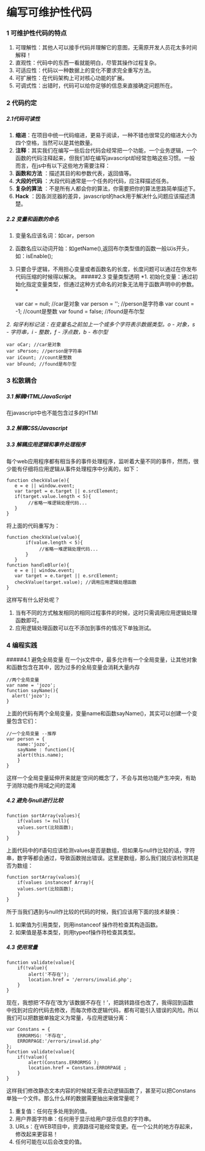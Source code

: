 # 编写可维护性代码

### 1 可维护性代码的特点
1. 可理解性：其他人可以接手代码并理解它的意图，无需原开发人员花太多时间解释！
1. 直观性：代码中的东西一看就能明白，尽管其操作过程复杂。
1. 可适应性：代码以一种数据上的变化不要求完全重写方法。
1. 可扩展性：在代码架构上可对核心功能的扩展。
1. 可调式性：出错时，代码可以给你足够的信息来直接确定问题所在。

### 2 代码约定
##### 2.1代码可读性
1. **缩进**：在项目中统一代码缩进，更易于阅读，一种不错也很常见的缩进大小为四个空格，当然可以是其他数量。
1. **注释**：其实我们在编写一些后台代码会经常把一个功能，一个业务逻辑，一个函数的代码注释起来，但我们却在编写javascript却经常忽略这些习惯。一般而言，在js中有以下这些地方需要注释：
1. **函数和方法** ：描述其目的和参数代表，返回值等。
1. **大段的代码** ：大段代码通常是一个任务的代码，应注释描述任务。
1. **复杂的算法** ：不是所有人都会你的算法，你需要把你的算法思路简单描述下。
1. **Hack** ：因各浏览器的差异，javascript的hack用于解决什么问题应该描述清楚。
##### 2.2 变量和函数的命名
1. 变量名应该名词：如car，person
1. 函数名应以动词开始：如getName(),返回布尔类型值的函数一般以is开头，如：isEnable();
1. 只要合乎逻辑，不用担心变量或者函数名的长度，长度问题可以通过在你发布代码压缩的时候得以解决。
#####2.3 变量类型透明
*1. 初始化变量：通过初始化指定变量类型，但通过这种方式命名的对象无法用于函数声明中的参数。 *
	
	var car = null; //car是对象
    var person = ''; //person是字符串
    var count = -1; //count是整数
    var found = false; //found是布尔型

*2. 匈牙利标记法：在变量名之前加上一个或多个字符表示数据类型。o - 对象，s - 字符串，i - 整数，f - 浮点数，b - 布尔型*

	var oCar; //car是对象
	var sPerson; //person是字符串
	var iCount; //count是整数
	var bFound; //found是布尔型

### 3 松散耦合
##### 3.1 解耦HTML/JavaScript
在javascript中也不能包含过多的HTMl
##### 3.2 解耦CSS/Javascript

##### 3.3 解耦应用逻辑和事件处理程序
每个web应用程序都有相当多的事件处理程序，监听着大量不同的事件，然而，很少能有仔细将应用逻辑从事件处理程序中分离的，如下：
    
	function checkValue(e){
       e = e || window.event;
       var target = e.target || e.srcElement;
       if(target.value.length < 5){
      		//省略一堆逻辑处理代码...
       }
    }
将上面的代码重写为：

    function checkValue(value){
	       if(value.length < 5){
	     		//省略一堆逻辑处理代码...
	       }
       }
    function handleBlur(e){
       e = e || window.event;
       var target = e.target || e.srcElement;
       checkValue(target.value); //调用应用逻辑处理函数
    }

这样写有什么好处呢？

1. 当有不同的方式触发相同的相同过程事件的时候，这时只需调用应用逻辑处理函数即可。
1. 应用逻辑处理函数可以在不添加到事件的情况下单独测试。

### 4 编程实践
#####4.1 避免全局变量
在一个js文件中，最多允许有一个全局变量，让其他对象和函数包含在其中，因为过多的全局变量会消耗大量内存

    //两个全局变量
    var name = 'jozo';
    function sayName(){
      alert('jozo');
    }
上面的代码有两个全局变量，变量name和函数sayName()，其实可以创建一个变量包含它们：

    //一个全局变量 --推荐
    var person = {
	    name:'jozo',
	    sayName : function(){
	    alert(this.name);
	    }
    }
这样一个全局变量延伸开来就是‘空间的概念’了，不会与其他功能产生冲突，有助于消除功能作用域之间的混淆

##### 4.2 避免与null进行比较

    function sortArray(values){
	    if(values != null){
	    values.sort(比较函数);
	    }
    }
上面代码中的if语句应该检测values是否是数组，但如果与null作比较的话，字符串，数字等都会通过，导致函数抛出错误。这里是数组，那么我们就应该检测其是否为数组：

    function sortArray(values){
	    if(values instanceof Array){
	    values.sort(比较函数);
	    }
    }
所于当我们遇到与null作比较的代码的时候，我们应该用下面的技术替换：

1. 如果值为引用类型，则用instanceof 操作符检查其构造函数。
1. 如果值是基本类型，则用typeof操作符检查其类型。

##### 4.3 使用常量
    function validate(value){
	    if(!value){
		    alert('不存在');
		    location.href = '/errors/invalid.php';
	    }
    }
现在，我想把‘不存在’改为‘该数据不存在！’，把跳转路径也改了，我得回到函数中找到对应的代码去修改，而每次修改逻辑代码，都有可能引入错误的风险。所以我们可以把数据单独定义为常量，与应用逻辑分离：

    var Constans = {
	    ERRORMSG: '不存在',
	    ERRORPAGE:'/errors/invalid.php'
    };
    function validate(value){
	    if(!value){
		    alert(Constans.ERRORMSG );
		    location.href = Constans.ERRORPAGE ;
    	}
    }
这样我们修改静态文本内容的时候就无需去动逻辑函数了，甚至可以把Constans单独一个文件。那么什么样的数据需要抽出来做常量呢？

1. 重复值：任何在多处用到的值。
1. 用户界面字符串：任何用于显示给用户提示信息的字符串。
1. URLs：在WEB项目中，资源路径可能经常变更。在一个公共的地方存起来，修改起来更容易！
1. 任何可能在以后会改变的值。